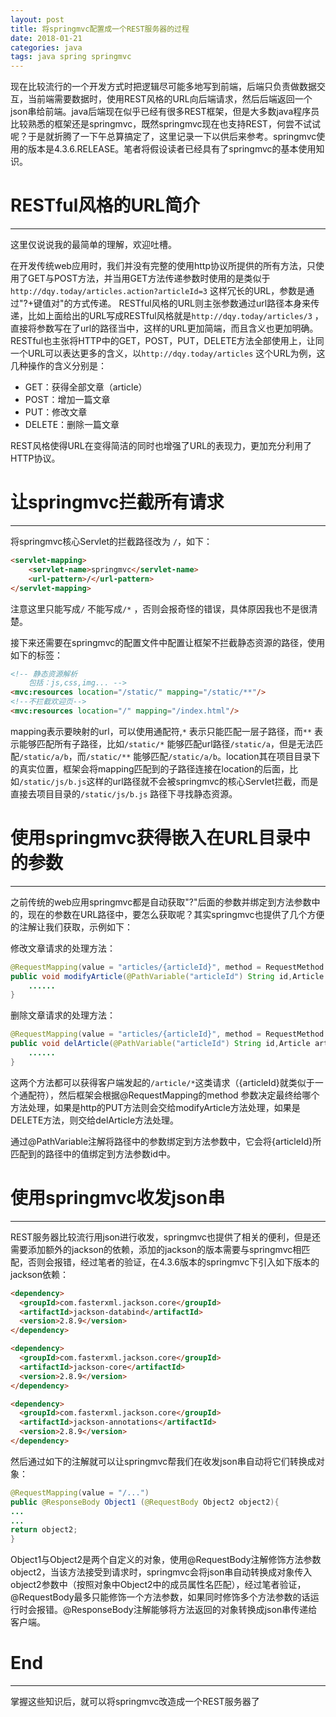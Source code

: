 ```yaml
---
layout: post
title: 将springmvc配置成一个REST服务器的过程
date: 2018-01-21
categories: java
tags: java spring springmvc
---
```




现在比较流行的一个开发方式时把逻辑尽可能多地写到前端，后端只负责做数据交互，当前端需要数据时，使用REST风格的URL向后端请求，然后后端返回一个json串给前端。java后端现在似乎已经有很多REST框架，但是大多数java程序员比较熟悉的框架还是springmvc，既然springmvc现在也支持REST，何尝不试试呢？于是就折腾了一下午总算搞定了，这里记录一下以供后来参考。springmvc使用的版本是4.3.6.RELEASE。笔者将假设读者已经具有了springmvc的基本使用知识。


# RESTful风格的URL简介
---
这里仅说说我的最简单的理解，欢迎吐槽。

在开发传统web应用时，我们并没有完整的使用http协议所提供的所有方法，只使用了GET与POST方法，并当用GET方法传递参数时使用的是类似于`http://dqy.today/articles.action?articleId=3` 这样冗长的URL，参数是通过"?+键值对"的方式传递。
RESTful风格的URL则主张参数通过url路径本身来传递，比如上面给出的URL写成RESTful风格就是`http://dqy.today/articles/3` ，直接将参数写在了url的路径当中，这样的URL更加简端，而且含义也更加明确。
RESTful也主张将HTTP中的GET，POST，PUT，DELETE方法全部使用上，让同一个URL可以表达更多的含义，以`http://dqy.today/articles` 这个URL为例，这几种操作的含义分别是：

 - GET：获得全部文章（article）
 - POST：增加一篇文章
 - PUT：修改文章
 - DELETE：删除一篇文章

REST风格使得URL在变得简洁的同时也增强了URL的表现力，更加充分利用了HTTP协议。

# 让springmvc拦截所有请求
---
将springmvc核心Servlet的拦截路径改为 `/`，如下：
```html
<servlet-mapping>
    <servlet-name>springmvc</servlet-name>
    <url-pattern>/</url-pattern>
</servlet-mapping>
```
注意这里只能写成`/` 不能写成`/*` ，否则会报奇怪的错误，具体原因我也不是很清楚。

接下来还需要在springmvc的配置文件中配置让框架不拦截静态资源的路径，使用如下的标签：
```html
<!-- 静态资源解析
	包括：js,css,img... -->
<mvc:resources location="/static/" mapping="/static/**"/>
<!--不拦截欢迎页-->
<mvc:resources location="/" mapping="/index.html"/>
```
mapping表示要映射的url，可以使用通配符,`*` 表示只能匹配一层子路径，而`**` 表示能够匹配所有子路径，比如`/static/*` 能够匹配url路径`/static/a`，但是无法匹配`/static/a/b`，而`/static/**` 能够匹配`/static/a/b`。location其在项目目录下的真实位置，框架会将mapping匹配到的子路径连接在location的后面，比如`/static/js/b.js`这样的url路径就不会被springmvc的核心Servlet拦截，而是直接去项目目录的`/static/js/b.js` 路径下寻找静态资源。

# 使用springmvc获得嵌入在URL目录中的参数
---
之前传统的web应用springmvc都是自动获取"?"后面的参数并绑定到方法参数中的，现在的参数在URL路径中，要怎么获取呢？其实springmvc也提供了几个方便的注解让我们获取，示例如下：

修改文章请求的处理方法：
```java
@RequestMapping(value = "articles/{articleId}", method = RequestMethod.PUT)
public void modifyArticle(@PathVariable("articleId") String id,Article article){
    ......
}
```

删除文章请求的处理方法：
```java
@RequestMapping(value = "articles/{articleId}", method = RequestMethod.DELETE)
public void delArticle(@PathVariable("articleId") String id,Article article){
    ......
}
```

这两个方法都可以获得客户端发起的`/article/*`这类请求（{articleId}就类似于一个通配符），然后框架会根据@RequestMapping的method 参数决定最终给哪个方法处理，如果是http的PUT方法则会交给modifyArticle方法处理，如果是DELETE方法，则交给delArticle方法处理。

通过@PathVariable注解将路径中的参数绑定到方法参数中，它会将{articleId}所匹配到的路径中的值绑定到方法参数id中。

# 使用springmvc收发json串
---
REST服务器比较流行用json进行收发，springmvc也提供了相关的便利，但是还需要添加额外的jackson的依赖，添加的jackson的版本需要与springmvc相匹配，否则会报错，经过笔者的验证，在4.3.6版本的springmvc下引入如下版本的jackson依赖：
```html
<dependency>
  <groupId>com.fasterxml.jackson.core</groupId>
  <artifactId>jackson-databind</artifactId>
  <version>2.8.9</version>
</dependency>

<dependency>
  <groupId>com.fasterxml.jackson.core</groupId>
  <artifactId>jackson-core</artifactId>
  <version>2.8.9</version>
</dependency>

<dependency>
  <groupId>com.fasterxml.jackson.core</groupId>
  <artifactId>jackson-annotations</artifactId>
  <version>2.8.9</version>
</dependency>
```

然后通过如下的注解就可以让springmvc帮我们在收发json串自动将它们转换成对象：
```java
@RequestMapping(value = "/...")
public @ResponseBody Object1 (@RequestBody Object2 object2){
...
...
return object2;
}
```
Object1与Object2是两个自定义的对象，使用@RequestBody注解修饰方法参数object2，当该方法接受到请求时，springmvc会将json串自动转换成对象传入object2参数中（按照对象中Object2中的成员属性名匹配），经过笔者验证，@RequestBody最多只能修饰一个方法参数，如果同时修饰多个方法参数的话运行时会报错。@ResponseBody注解能够将方法返回的对象转换成json串传递给客户端。

# End
---
掌握这些知识后，就可以将springmvc改造成一个REST服务器了


